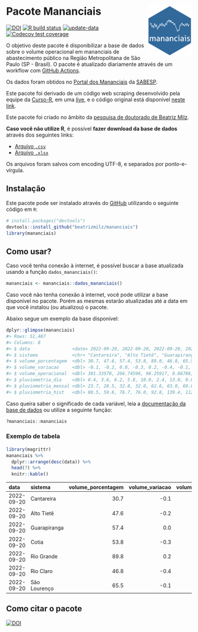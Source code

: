 
<!-- README.md is generated from README.Rmd. Please edit that file -->

# Pacote Mananciais <img src="man/figures/hexlogo.png" align="right" width = "120px"/>

<!-- badges: start -->

[![DOI](https://zenodo.org/badge/DOI/10.5281/zenodo.4733056.svg)](https://doi.org/10.5281/zenodo.4733056)
[![R build
status](https://github.com/beatrizmilz/mananciais/workflows/R-CMD-check/badge.svg)](https://github.com/beatrizmilz/mananciais/actions)
[![update-data](https://github.com/beatrizmilz/mananciais/actions/workflows/2-update_data.yaml/badge.svg)](https://github.com/beatrizmilz/mananciais/actions/workflows/2-update_data.yaml)
[![Codecov test
coverage](https://codecov.io/gh/beatrizmilz/mananciais/branch/master/graph/badge.svg)](https://codecov.io/gh/beatrizmilz/mananciais?branch=master)
<!-- badges: end -->

O objetivo deste pacote é disponibilizar a base de dados sobre o volume
operacional em mananciais de abastecimento público na Região
Metropolitana de São Paulo (SP - Brasil). O pacote é atualizado
diariamente através de um workflow com [GitHub
Actions](https://github.com/beatrizmilz/mananciais/actions).

Os dados foram obtidos no [Portal dos
Mananciais](http://mananciais.sabesp.com.br/Situacao) da
[SABESP](http://site.sabesp.com.br/site/Default.aspx).

Este pacote foi derivado de um código web scraping desenvolvido pela
equipe da [Curso-R](https://www.curso-r.com/), em uma
[live](https://youtu.be/jvZIxrMmOcQ), e o código original está
disponível [neste
link](https://github.com/curso-r/lives/blob/master/drafts/20200730_scraper_sabesp.R).

Este pacote foi criado no âmbito da [pesquisa de doutorado de Beatriz
Milz](https://beatrizmilz.github.io/tese/).

**Caso você não utilize R**, é possível **fazer download da base de
dados** através dos seguintes links:

-   [Arquivo
    `.csv`](https://github.com/beatrizmilz/mananciais/raw/master/inst/extdata/mananciais.csv)
-   [Arquivo
    `.xlsx`](https://github.com/beatrizmilz/mananciais/blob/master/inst/extdata/mananciais.xlsx?raw=true)

Os arquivos foram salvos com encoding UTF-8, e separados por
ponto-e-vírgula.

## Instalação

Este pacote pode ser instalado através do [GitHub](https://github.com/)
utilizando o seguinte código em `R`:

``` r
# install.packages("devtools")
devtools::install_github("beatrizmilz/mananciais")
library(mananciais)
```

## Como usar?

Caso você tenha conexão à internet, é possível buscar a base atualizada
usando a função `dados_mananciais()`:

``` r
mananciais <- mananciais::dados_mananciais() 
```

Caso você não tenha conexão à internet, você pode utilizar a base
disponível no pacote. Porém as mesmas estarão atualizadas até a data em
que você instalou (ou atualizou) o pacote.

Abaixo segue um exemplo da base disponível:

``` r
dplyr::glimpse(mananciais)
#> Rows: 51,487
#> Columns: 8
#> $ data                <date> 2022-09-20, 2022-09-20, 2022-09-20, 2022-09-20, 2…
#> $ sistema             <chr> "Cantareira", "Alto Tietê", "Guarapiranga", "Cotia…
#> $ volume_porcentagem  <dbl> 30.7, 47.6, 57.4, 53.8, 89.8, 46.8, 65.5, 30.8, 47…
#> $ volume_variacao     <dbl> -0.1, -0.2, 0.0, -0.3, 0.2, -0.4, -0.1, -0.1, -0.1…
#> $ volume_operacional  <dbl> 301.33578, 266.74596, 98.25917, 8.86786, 100.73107…
#> $ pluviometria_dia    <dbl> 0.4, 3.6, 6.2, 5.8, 10.0, 2.4, 13.0, 0.0, 0.0, 0.0…
#> $ pluviometria_mensal <dbl> 23.7, 28.5, 32.8, 32.0, 62.6, 63.0, 69.8, 23.3, 24…
#> $ pluviometria_hist   <dbl> 80.5, 59.6, 76.7, 76.0, 92.8, 139.4, 112.5, 80.5, …
```

Caso queira saber o significado de cada variável, leia a [documentação
da base de
dados](https://beatrizmilz.github.io/mananciais/reference/mananciais.html)
ou utilize a seguinte função:

``` r
?mananciais::mananciais
```

### Exemplo de tabela

``` r
library(magrittr)
mananciais %>% 
  dplyr::arrange(desc(data)) %>% 
  head(7) %>%
  knitr::kable()
```

| data       | sistema      | volume_porcentagem | volume_variacao | volume_operacional | pluviometria_dia | pluviometria_mensal | pluviometria_hist |
|:-----------|:-------------|-------------------:|----------------:|-------------------:|-----------------:|--------------------:|------------------:|
| 2022-09-20 | Cantareira   |               30.7 |            -0.1 |          301.33578 |              0.4 |                23.7 |              80.5 |
| 2022-09-20 | Alto Tietê   |               47.6 |            -0.2 |          266.74596 |              3.6 |                28.5 |              59.6 |
| 2022-09-20 | Guarapiranga |               57.4 |             0.0 |           98.25917 |              6.2 |                32.8 |              76.7 |
| 2022-09-20 | Cotia        |               53.8 |            -0.3 |            8.86786 |              5.8 |                32.0 |              76.0 |
| 2022-09-20 | Rio Grande   |               89.8 |             0.2 |          100.73107 |             10.0 |                62.6 |              92.8 |
| 2022-09-20 | Rio Claro    |               46.8 |            -0.4 |            6.40038 |              2.4 |                63.0 |             139.4 |
| 2022-09-20 | São Lourenço |               65.5 |            -0.1 |           58.20216 |             13.0 |                69.8 |             112.5 |

## Como citar o pacote

[![DOI](https://zenodo.org/badge/DOI/10.5281/zenodo.4733056.svg)](https://doi.org/10.5281/zenodo.4733056)
